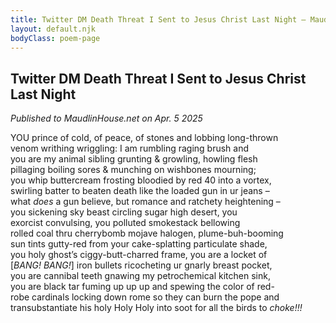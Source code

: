 ```yaml
---
title: Twitter DM Death Threat I Sent to Jesus Christ Last Night – Maudlin House, Apr. 5, 2025
layout: default.njk
bodyClass: poem-page
---
```



  
## **Twitter DM Death Threat I Sent to Jesus Christ Last Night** 
*Published to MaudlinHouse.net on Apr. 5 2025*

<div class="poem-content">
  
YOU prince of cold, of peace, of stones and lobbing long-thrown   
venom writhing wriggling: I am rumbling raging brush and   
you are my animal sibling grunting & growling, howling flesh  
pillaging boiling sores & munching on wishbones mourning;   
you whip buttercream frosting bloodied by red 40 into a vortex,  
swirling batter to beaten death like the loaded gun in ur jeans –  
what *does* a gun believe, but romance and ratchety heightening –   
you sickening sky beast circling sugar high desert, you  
exorcist convulsing, you polluted smokestack bellowing   
rolled coal thru cherrybomb mojave halogen, plume-buh-booming  
sun tints gutty-red from your cake-splatting particulate shade,   
you holy ghost’s ciggy-butt-charred frame, you are a locket of  
\[*BANG\! BANG\!*\] iron bullets ricocheting ur gnarly breast pocket,  
you are cannibal teeth gnawing my petrochemical kitchen sink,  
you are black tar fuming up up up and spewing the color of red-  
robe cardinals locking down rome so they can burn the pope and  
transubstantiate his holy Holy Holy into soot for all the birds to *choke\!\!\!*
  
</div>
